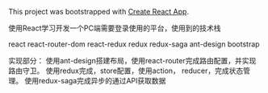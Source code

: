 This project was bootstrapped with [Create React App](https://github.com/facebook/create-react-app).

使用React学习开发一个PC端需要登录使用的平台，使用到的技术栈

react
react-router-dom
react-redux redux
redux-saga
ant-design
bootstrap

实现部分：
使用ant-design搭建布局，使用react-router完成路由配置，并实现路由守卫。
使用redux完成，store配置，使用action， reducer，完成状态管理。
使用redux-saga完成异步的通过API获取数据
